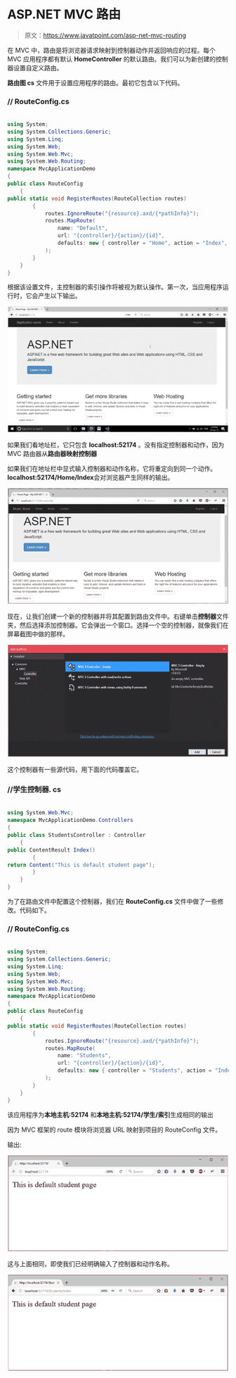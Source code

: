 # ASP.NET MVC 路由

> 原文：<https://www.javatpoint.com/asp-net-mvc-routing>

在 MVC 中，路由是将浏览器请求映射到控制器动作并返回响应的过程。每个 MVC 应用程序都有默认 **HomeController** 的默认路由。我们可以为新创建的控制器设置自定义路由。

**路由图 cs** 文件用于设置应用程序的路由。最初它包含以下代码。

### // RouteConfig.cs

```cs

using System;
using System.Collections.Generic;
using System.Linq;
using System.Web;
using System.Web.Mvc;
using System.Web.Routing;
namespace MvcApplicationDemo
{
public class RouteConfig
    {
public static void RegisterRoutes(RouteCollection routes)
        {
            routes.IgnoreRoute("{resource}.axd/{*pathInfo}");
            routes.MapRoute(
                name: "Default",
                url: "{controller}/{action}/{id}",
                defaults: new { controller = "Home", action = "Index", id = UrlParameter.Optional }
            );
        }
    }
}

```

根据该设置文件，主控制器的索引操作将被视为默认操作。第一次，当应用程序运行时，它会产生以下输出。

![ASP Routing 1](img/d51dfbd3e80d2992346303ac21f3422e.png)

如果我们看地址栏，它只包含 **localhost:52174** 。没有指定控制器和动作，因为 MVC 路由器从**路由器映射控制器**

如果我们在地址栏中显式输入控制器和动作名称，它将重定向到同一个动作。**localhost:52174/Home/Index**会对浏览器产生同样的输出。

![ASP Routing 2](img/00f7716944ea5374f26360744ea3141a.png)

现在，让我们创建一个新的控制器并将其配置到路由文件中。右键单击**控制器**文件夹，然后选择添加控制器。它会弹出一个窗口。选择一个空的控制器，就像我们在屏幕截图中做的那样。

![ASP Routing 3](img/b0e39ebd0e43c344ba17dbc947f476ab.png)

这个控制器有一些源代码，用下面的代码覆盖它。

### //学生控制器. cs

```cs

using System.Web.Mvc;
namespace MvcApplicationDemo.Controllers
{
public class StudentsController : Controller
    {
public ContentResult Index()
        {
return Content("This is default student page");
        }
    }
}

```

为了在路由文件中配置这个控制器，我们在 **RouteConfig.cs** 文件中做了一些修改。代码如下。

### // RouteConfig.cs

```cs

using System;
using System.Collections.Generic;
using System.Linq;
using System.Web;
using System.Web.Mvc;
using System.Web.Routing;
namespace MvcApplicationDemo
{
public class RouteConfig
    {
public static void RegisterRoutes(RouteCollection routes)
        {
            routes.IgnoreRoute("{resource}.axd/{*pathInfo}");
            routes.MapRoute(
                name: "Students",
                url: "{controller}/{action}/{id}",
                defaults: new { controller = "Students", action = "Index", id = UrlParameter.Optional }
            );
        }
    }
}

```

该应用程序为**本地主机:52174** 和**本地主机:52174/学生/索引**生成相同的输出

因为 MVC 框架的 route 模块将浏览器 URL 映射到项目的 RouteConfig 文件。

输出:

![ASP Routing 4](img/d106a122f8ad1184125d8ce94dd856f4.png)

这与上面相同，即使我们已经明确输入了控制器和动作名称。

![ASP Routing 5](img/bf1cea3a8b9ff3a03b05f6cf722d8f55.png)